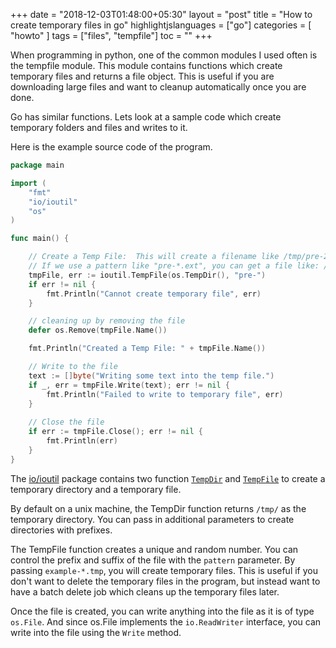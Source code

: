 +++
date = "2018-12-03T01:48:00+05:30"
layout = "post"
title = "How to create temporary files in go"
highlightjslanguages = ["go"]
categories = [ "howto" ]
tags = ["files", "tempfile"]
toc = ""
+++

When programming in python, one of the common modules I used often is the tempfile module. This module contains functions which create temporary files and returns a file object. This is useful if you are downloading large files and want to cleanup automatically once you are done. 

Go has similar functions. Lets look at a sample code which create temporary folders and files and writes to it.

<!--more-->

Here is the example source code of the program. 

```go
package main

import (
    "fmt"
    "io/ioutil"
    "os"
)

func main() {

    // Create a Temp File:  This will create a filename like /tmp/pre-23423234
    // If we use a pattern like "pre-*.ext", you can get a file like: /tmp/pre-23423234.ext
    tmpFile, err := ioutil.TempFile(os.TempDir(), "pre-")
    if err != nil {
        fmt.Println("Cannot create temporary file", err)
    }

    // cleaning up by removing the file
    defer os.Remove(tmpFile.Name())

    fmt.Println("Created a Temp File: " + tmpFile.Name())

    // Write to the file
    text := []byte("Writing some text into the temp file.")
    if _, err = tmpFile.Write(text); err != nil {
        fmt.Println("Failed to write to temporary file", err)
    }
    
    // Close the file
    if err := tmpFile.Close(); err != nil {
        fmt.Println(err)
    }
}
```

The [io/ioutil](https://golang.org/pkg/io/ioutil/) package contains two function [`TempDir`](https://golang.org/pkg/io/ioutil/#TempDir) and [`TempFile`](https://golang.org/pkg/io/ioutil/#TempFile) to create a temporary directory and a temporary file. 

By default on a unix machine, the TempDir function returns `/tmp/` as the temporary directory. You can pass in additional parameters to create directories with prefixes. 

The TempFile function creates a unique and random number. You can control the prefix and suffix of the file with the `pattern` parameter. By passing `example-*.tmp`, you will create temporary files. This is useful if you don't want to delete the temporary files in the program, but instead want to have a batch delete job which cleans up the temporary files later. 

Once the file is created, you can write anything into the file as it is of type `os.File`. And since os.File implements the `io.ReadWriter` interface, you can write into the file using the `Write` method.

